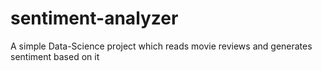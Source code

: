 # sentiment-analyzer
A simple Data-Science project which reads movie reviews and generates sentiment based on it
